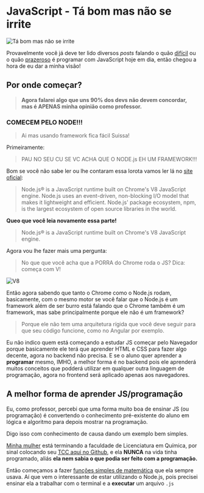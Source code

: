 # JavaScript - Tá bom mas não se irrite

![Tá bom mas não se irrite](https://raw.githubusercontent.com/suissa/blog/master/images/mas-nao-se-irrite.jpg)

Provavelmente você já deve ter lido diversos *posts* falando o quão [difícil]() ou o quão [prazeroso]() é programar com JavaScript hoje em dia, então chegou a hora de eu dar a minha visão!

## Por onde começar?

> **Agora falarei algo que uns 90% dos devs não devem concordar, mas é APENAS minha opinião como professor.**

### COMECEM PELO NODE!!!

> Ai mas usando framework fica fácil Suissa!

Primeiramente:

> PAU NO SEU CU SE VC ACHA QUE O NODE.js EH UM FRAMEWORK!!!

Bom se você não sabe ler ou lhe contaram essa lorota vamos ler lá no [site oficial](https://nodejs.org/en/):

> Node.js® is a JavaScript runtime built on Chrome's V8 JavaScript engine. Node.js uses an event-driven, non-blocking I/O model that makes it lightweight and efficient. Node.js' package ecosystem, npm, is the largest ecosystem of open source libraries in the world.

**Queo que você leia novamente essa parte!**

> Node.js® is a JavaScript runtime built on Chrome's V8 JavaScript engine.

Agora vou lhe fazer mais uma pergunta:

> No que que você acha que a PORRA do Chrome roda o JS? Dica: começa com V!

![V8](https://images-na.ssl-images-amazon.com/images/I/31-wgaUoc9L._SY300_.jpg)


Então agora sabendo que tanto o Chrome como o Node.js rodam, basicamente, com o mesmo motor se você falar que o Node.js é um framework além de ser burro está falando que o Chrome também é um framework, mas sabe principalmente porque ele não é um framework?

> Porque ele não tem uma arquitetura rígida que você deve seguir para que seu código funcione, como no Angular por exemplo.

Eu não indico quem está começando a estudar JS começar pelo Navegador porque basicamente ele terá que aprender HTML e CSS para fazer algo decente, agora no backend não precisa. E se o aluno quer aprender a **programar** mesmo, IMHO, a melhor forma é no backend pois ele aprenderá muitos conceitos que podderá utilizar em qualquer outra linguagem de programação, agora no frontend será aplicado apenas aos navegadores.

## A melhor forma de aprender JS/programação

Eu, como professor, percebi que uma forma muito boa de ensinar JS (ou programação) é convertendo o conhecimento pré-existente do aluno em lógica e algoritmo para depois mostrar na programação.

Digo isso com conhecimento de causa dando um exemplo bem simples.

[Minha mulher](https://github.com/fpchemical/) está terminando a faculdade de Licenciatura em Química, por sinal colocando seu [TCC aqui no Github](https://github.com/fpchemical/TCC), e ela **NUNCA** na vida tinha programado, aliás **ela nem sabia o que podia ser feito com a programação.** 

Então começamos a fazer [funções simples de matemática](https://github.com/fpchemical/funcoes-matematicas) que ela sempre usava. Aí que vem o interessante de estar utilizando o Node.js, pois precisei ensinar ela a trabalhar com o terminal e a **executar** um arquivo `.js` 
